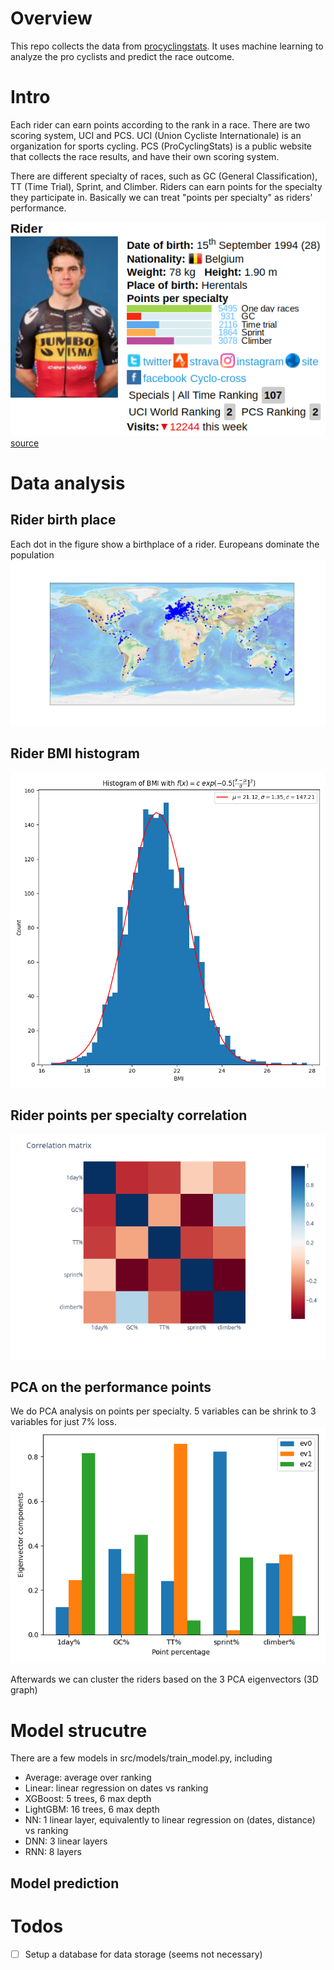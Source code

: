 # Overview

This repo collects the data from [procyclingstats](https://www.procyclingstats.com/rankings.php).
It uses machine learning to analyze the pro cyclists and predict the race outcome.


# Intro
Each rider can earn points according to the rank in a race. There are two scoring system, UCI and PCS.
UCI (Union Cycliste Internationale) is an organization for sports cycling. PCS (ProCyclingStats) is a public website that collects the race results, and have their own scoring system.

There are different specialty of races, such as GC (General Classification), TT (Time Trial), Sprint, and Climber. Riders can earn points for the specialty they participate in. Basically we can treat "points per specialty" as riders' performance.

![rider](./reports/figures/Wout%20van%20Aert.png)
[source](https://www.procyclingstats.com/rider/wout-van-aert)


# Data analysis

## Rider birth place
Each dot in the figure show a birthplace of a rider. Europeans dominate the population
![place](./reports/figures/birth_places_map.png)

## Rider BMI histogram
![rider](./reports/figures/BMI_hist.png)


## Rider points per specialty correlation
![rider](./reports/figures/corr_matrix.png)

## PCA on the performance points
We do PCA analysis on points per specialty. 5 variables can be shrink to 3 variables for just 7% loss.
![rider](./reports/figures/riders_points_pca_eigenvectors.png)

Afterwards we can cluster the riders based on the 3 PCA eigenvectors (3D graph)

<!-- seems not to work -->
<head>
  <link rel="import" href="./reports/figures/riders_PCA.html">
</head>


# Model strucutre
There are a few models in src/models/train_model.py, including

- Average: average over ranking
- Linear: linear regression on dates vs ranking
- XGBoost: 5 trees, 6 max depth
- LightGBM: 16 trees, 6 max depth
- NN: 1 linear layer, equivalently to linear regression on (dates, distance) vs ranking
- DNN: 3 linear layers
- RNN: 8 layers

## Model prediction



# Todos
- [ ] Setup a database for data storage (seems not necessary)
